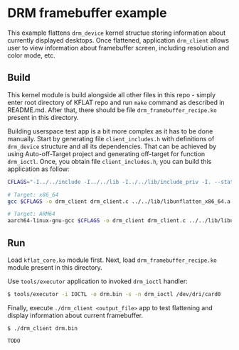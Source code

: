 # DRM framebuffer example

This example flattens `drm_device` kernel structue storing information about currently 
displayed desktops. Once flattened, application `drm_client` allows user to view 
information about framebuffer screen, including resolution and color mode, etc.

## Build

This kernel module is build alongside all other files in this repo - simply enter root
directory of KFLAT repo and run `make` command as described in README.md. After that,
there should be file `drm_framebuffer_recipe.ko` present in this directory.

Building userspace test app is a bit more complex as it has to be done manually. Start
by generating file `client_includes.h` with definitions of `drm_device` structure and all its dependencies. That can be achieved by using Auto-off-Target project and generating off-target for function `drm_ioctl`. Once, you obtain file `client_includes.h`, you can build this application as follow:

```bash
CFLAGS="-I../../include -I../../lib -I../../lib/include_priv -I. --static"

# Target: x86_64
gcc $CFLAGS -o drm_client drm_client.c ../../lib/libunflatten_x86_64.a -lstdc++

# Target: ARM64
aarch64-linux-gnu-gcc $CFLAGS -o drm_client drm_client.c ../../lib/libunflatten_arm64.a -lstdc++
```

## Run

Load `kflat_core.ko` module first. Next, load `drm_framebuffer_recipe.ko` module present in this directory.

Use `tools/executor` application to invoked `drm_ioctl` handler:

```bash
$ tools/executor -i IOCTL -o drm.bin -s -n drm_ioctl /dev/dri/card0
```

Finally, execute `./drm_client <output_file>` app to test flattening and display information about current framebuffer.

```
$ ./drm_client drm.bin

TODO
```
